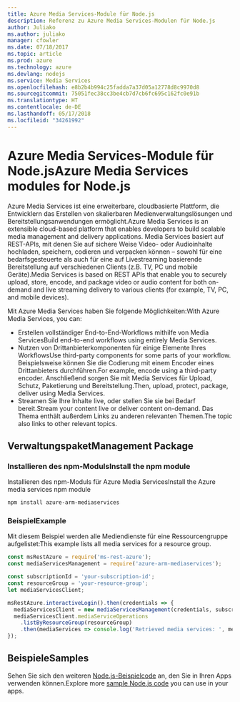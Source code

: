 ```yaml
---
title: Azure Media Services-Module für Node.js
description: Referenz zu Azure Media Services-Modulen für Node.js
author: Juliako
ms.author: juliako
manager: cfowler
ms.date: 07/18/2017
ms.topic: article
ms.prod: azure
ms.technology: azure
ms.devlang: nodejs
ms.service: Media Services
ms.openlocfilehash: e8b2b4b994c25fadda7a37d05a12778d8c9970d8
ms.sourcegitcommit: 75051fec38cc3be4cb7d7cb6fc695c162fc0e91b
ms.translationtype: HT
ms.contentlocale: de-DE
ms.lasthandoff: 05/17/2018
ms.locfileid: "34261992"
---
```

# <a name="azure-media-services-modules-for-nodejs"></a><span data-ttu-id="fa8e9-103">Azure Media Services-Module für Node.js</span><span class="sxs-lookup"><span data-stu-id="fa8e9-103">Azure Media Services modules for Node.js</span></span>

<span data-ttu-id="fa8e9-104">Azure Media Services ist eine erweiterbare, cloudbasierte Plattform, die Entwicklern das Erstellen von skalierbaren Medienverwaltungslösungen und Bereitstellungsanwendungen ermöglicht.</span><span class="sxs-lookup"><span data-stu-id="fa8e9-104">Azure Media Services is an extensible cloud-based platform that enables developers to build scalable media management and delivery applications.</span></span> <span data-ttu-id="fa8e9-105">Media Services basiert auf REST-APIs, mit denen Sie auf sichere Weise Video- oder Audioinhalte hochladen, speichern, codieren und verpacken können – sowohl für eine bedarfsgesteuerte als auch für eine auf Livestreaming basierende Bereitstellung auf verschiedenen Clients (z.B. TV, PC und mobile Geräte).</span><span class="sxs-lookup"><span data-stu-id="fa8e9-105">Media Services is based on REST APIs that enable you to securely upload, store, encode, and package video or audio content for both on-demand and live streaming delivery to various clients (for example, TV, PC, and mobile devices).</span></span>

<span data-ttu-id="fa8e9-106">Mit Azure Media Services haben Sie folgende Möglichkeiten:</span><span class="sxs-lookup"><span data-stu-id="fa8e9-106">With Azure Media Services, you can:</span></span>
- <span data-ttu-id="fa8e9-107">Erstellen vollständiger End-to-End-Workflows mithilfe von Media Services</span><span class="sxs-lookup"><span data-stu-id="fa8e9-107">Build end-to-end workflows using entirely Media Services.</span></span> 
- <span data-ttu-id="fa8e9-108">Nutzen von Drittanbieterkomponenten für einige Elemente Ihres Workflows</span><span class="sxs-lookup"><span data-stu-id="fa8e9-108">Use third-party components for some parts of your workflow.</span></span> <span data-ttu-id="fa8e9-109">Beispielsweise können Sie die Codierung mit einem Encoder eines Drittanbieters durchführen.</span><span class="sxs-lookup"><span data-stu-id="fa8e9-109">For example, encode using a third-party encoder.</span></span> <span data-ttu-id="fa8e9-110">Anschließend sorgen Sie mit Media Services für Upload, Schutz, Paketierung und Bereitstellung.</span><span class="sxs-lookup"><span data-stu-id="fa8e9-110">Then, upload, protect, package, deliver using Media Services.</span></span>
- <span data-ttu-id="fa8e9-111">Streamen Sie Ihre Inhalte live, oder stellen Sie sie bei Bedarf bereit.</span><span class="sxs-lookup"><span data-stu-id="fa8e9-111">Stream your content live or deliver content on-demand.</span></span> <span data-ttu-id="fa8e9-112">Das Thema enthält außerdem Links zu anderen relevanten Themen.</span><span class="sxs-lookup"><span data-stu-id="fa8e9-112">The topic also links to other relevant topics.</span></span>

## <a name="management-package"></a><span data-ttu-id="fa8e9-113">Verwaltungspaket</span><span class="sxs-lookup"><span data-stu-id="fa8e9-113">Management Package</span></span>

### <a name="install-the-npm-module"></a><span data-ttu-id="fa8e9-114">Installieren des npm-Moduls</span><span class="sxs-lookup"><span data-stu-id="fa8e9-114">Install the npm module</span></span>

<span data-ttu-id="fa8e9-115">Installieren des npm-Moduls für Azure Media Services</span><span class="sxs-lookup"><span data-stu-id="fa8e9-115">Install the Azure media services npm module</span></span>

```bash
npm install azure-arm-mediaservices
```

### <a name="example"></a><span data-ttu-id="fa8e9-116">Beispiel</span><span class="sxs-lookup"><span data-stu-id="fa8e9-116">Example</span></span>

<span data-ttu-id="fa8e9-117">Mit diesem Beispiel werden alle Mediendienste für eine Ressourcengruppe aufgelistet:</span><span class="sxs-lookup"><span data-stu-id="fa8e9-117">This example lists all media services for a resource group.</span></span>

```javascript
const msRestAzure = require('ms-rest-azure');
const mediaServicesManagement = require('azure-arm-mediaservices');

const subscriptionId = 'your-subscription-id';
const resourceGroup = 'your-resource-group';
let mediaServicesClient;

msRestAzure.interactiveLogin().then(credentials => {
  mediaServicesClient = new mediaServicesManagement(credentials, subscriptionId);
  mediaServicesClient.mediaServiceOperations
    .listByResourceGroup(resourceGroup)
    .then(mediaServices => console.log('Retrieved media services: ', mediaServices));
});
```

## <a name="samples"></a><span data-ttu-id="fa8e9-118">Beispiele</span><span class="sxs-lookup"><span data-stu-id="fa8e9-118">Samples</span></span>

<span data-ttu-id="fa8e9-119">Sehen Sie sich den weiteren [Node.js-Beispielcode](https://azure.microsoft.com/resources/samples/?platform=nodejs) an, den Sie in Ihren Apps verwenden können.</span><span class="sxs-lookup"><span data-stu-id="fa8e9-119">Explore more [sample Node.js code](https://azure.microsoft.com/resources/samples/?platform=nodejs) you can use in your apps.</span></span>
